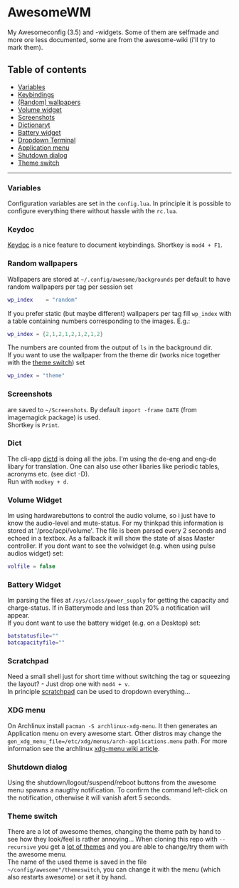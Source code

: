# AwesomeWM
My Awesomeconfig (3.5) and -widgets. Some of them are selfmade and more ore less documented, some are from the awesome-wiki (i'll try to mark them).  


##  Table of contents
* [Variables](#variables)
* [Keybindings](#keydoc)
* [(Random) wallpapers](#random-wallpapers)
* [Volume widget](#volume-widget)
* [Screenshots](#screenshots)
* [Dictionaryt](#dict)
* [Battery widget](#battery-widget)
* [Dropdown Terminal](#dropdown)
* [Application menu](#xdg-menu)
* [Shutdown dialog](#shutdown-dialog)
* [Theme switch](#theme-switch)

-----

### Variables
Configuration variables are set in the `config.lua`. In principle it is possible to configure everything there without hassle with the `rc.lua`.

### Keydoc
[Keydoc](https://awesome.naquadah.org/wiki/Document_keybindings) is a nice feature to document keybindings. Shortkey is `mod4 + F1`.

### Random wallpapers
Wallpapers are stored at `~/.config/awesome/backgrounds` per default to have random wallpapers per tag per session set
```lua
wp_index    = "random"
```
If you prefer static (but maybe different) wallpapers per tag fill `wp_index` with a table containing numbers corresponding to the images. E.g.:
```lua
wp_index = {2,1,2,1,2,1,2,1,2}
```
The numbers are counted from the output of `ls` in the background dir.   
If you want to use the wallpaper from the theme dir (works nice together with the [theme switch](#theme-switch)) set
```lua
wp_index = "theme"
```
### Screenshots
are saved to `~/Screenshots`. By default `import -frame DATE` (from imagemagick package) is used.  
Shortkey is `Print`. 

### Dict
The cli-app [dictd](https://www.archlinux.org/packages/community/x86_64/dictd/) is doing all the jobs. I'm using the de-eng and eng-de libary for translation. One can also use other libaries like periodic tables, acronyms etc. (see dict -D).  
Run with `modkey + d`.

### Volume Widget
Im using hardwarebuttons to control the audio volume, so i just have to know the audio-level and mute-status. For my thinkpad this information is stored at '/proc/acpi/volume'. The file is been parsed every 2 seconds and echoed in a textbox. 
As a fallback it will show the state of alsas Master controller. If you dont want to see the volwidget (e.g. when using pulse audios widget) set:
```lua
volfile = false
```

### Battery Widget
Im parsing the files at `/sys/class/power_supply` for getting the capacity and charge-status. If in Batterymode and less than 20% a notification will appear.  
If you dont want to use the battery widget (e.g. on a Desktop) set:
```lua
batstatusfile=""
batcapacityfile=""
```
### Scratchpad
Need a small shell just for short time without switching the tag or squeezing the layout? - Just drop one with `mod4 + v`.  
In principle [scratchpad](https://awesome.naquadah.org/wiki/Scratchpad_manager) can be used to dropdown everything...

### XDG menu
On Archlinux install `pacman -S archlinux-xdg-menu`. It then generates an Application menu on every awesome start.
Other distros may change the `gen_xdg_menu_file=/etc/xdg/menus/arch-applications.menu` path. 
For more information see the archlinux [xdg-menu wiki article](https://wiki.archlinux.org/index.php/xdg-menu).

### Shutdown dialog
Using the shutdown/logout/suspend/reboot buttons from the awesome menu spawns a naugthy notification. To confirm the command left-click on the notification, otherwise it will vanish afert 5 seconds.

### Theme switch
There are a lot of awesome themes, changing the theme path by hand to see how they look/feel is rather annoying...
When cloning this repo with `--recursive` you get a [lot of themes](https://github.com/Morley93/awesome-themes-3.5) and you are able to change/try them with the awesome menu.  
The name of the used theme is saved in the file `~/config/awesome"/themeswitch`, you can change it with the menu (which also restarts awesome) or set it by hand.
